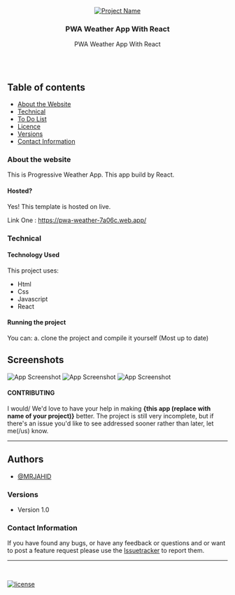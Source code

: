 <p align="center">
  <a href="https://pwa-weather-7a06c.web.app/">
    <img src="https://i.ibb.co/QFNZd60/Screenshot-from-2023-04-04-12-36-59.png" alt="Project Name">
  </a>
  <h3 align="center">PWA Weather App With React</h3>

  <p align="center">
  PWA Weather App With React  <br>
    <br>
    </p>
</p>

<br>


## Table of contents
- [About the Website](#about-the-website)
- [Technical](#technical)
- [To Do List](#to-do-list)
- [Licence](#license)
- [Versions](#versions)
- [Contact Information](#contact-information)



### About the website

This is Progressive Weather App. This app build by React.

#### Hosted?

Yes! This template is hosted on live.

Link One : https://pwa-weather-7a06c.web.app/  <br>


### Technical
#### Technology Used
This project uses:
  - Html
  - Css
  - Javascript
  - React

#### Running the project

You can:
    a. clone the project and compile it yourself (Most up to date)
    
    
## Screenshots

![App Screenshot](https://i.ibb.co/Mg9LN5f/Screenshot-from-2023-04-04-12-38-18.png)
![App Screenshot](https://i.ibb.co/vkc5zKk/Screenshot-from-2023-04-04-12-37-34.png)
![App Screenshot](https://i.ibb.co/QFNZd60/Screenshot-from-2023-04-04-12-36-59.png)



#### CONTRIBUTING

I would/ We'd love to have your help in making  **{this app (replace with name of your project)}** better. The project is still very incomplete, but if there's an issue you'd like to see addressed sooner rather than later, let me(/us) know. 

<hr>


## Authors

- [@MRJAHID](https://www.github.com/mrjahid)


### Versions
* Version 1.0  


### Contact Information

If you have found any bugs, or have any feedback or questions and or want to post a feature request please use the [Issuetracker](https://github.com/mrjahid) to report them.

<hr>

<br>

[![license](https://img.shields.io/github/license/mashape/apistatus.svg?style=for-the-badge)](https://github.com/mrjahid)

